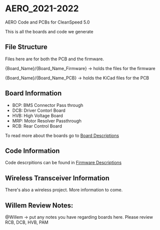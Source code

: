 # AERO_2021-2022

AERO Code and PCBs for CleanSpeed 5.0

This is all the boards and code we generate

## File Structure
Files here are for both the PCB and the firmware. 

{Board_Name}/{Board_Name_Firmware} -> holds the files for the firmware

{Board_Name}/{Board_Name_PCB} -> holds the KiCad files for the PCB

## Board Information

 - BCP: BMS Connector Pass through
 - DCB: Driver Contorl Board
 - HVB: High Voltage Board
 - MRP: Motor Resolver Passthrough
 - RCB: Rear Control Board

To read more about the boards go to [Board Descriptions](Board_Descriptions.md)

## Code Information

Code descrpitions can be found in [Firmware Descriptions](Firmware_Descriptions.md)

## Wireless Transceiver Information

There's also a wireless project. More information to come.

## Willem Review Notes: 

@Willem -> put any notes you have regarding boards here. 
Please review RCB, DCB, HVB, PAM
